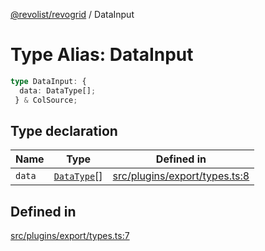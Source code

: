 [@revolist/revogrid](README.md) / DataInput

# Type Alias: DataInput

```ts
type DataInput: {
  data: DataType[];
 } & ColSource;
```

## Type declaration

| Name | Type | Defined in |
| ------ | ------ | ------ |
| `data` | [`DataType`](TypeAlias.DataType.md)[] | [src/plugins/export/types.ts:8](https://github.com/revolist/revogrid/blob/97bf2134af01be0f2e3e5ac6768e7a2e7070a947/src/plugins/export/types.ts#L8) |

## Defined in

[src/plugins/export/types.ts:7](https://github.com/revolist/revogrid/blob/97bf2134af01be0f2e3e5ac6768e7a2e7070a947/src/plugins/export/types.ts#L7)
